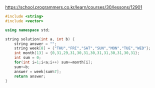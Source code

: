 https://school.programmers.co.kr/learn/courses/30/lessons/12901


```c++
#include <string>
#include <vector>

using namespace std;

string solution(int a, int b) {
    string answer = "";
    string week[8] = {"THU","FRI","SAT","SUN","MON","TUE","WED"};
    int month[13] = {0,31,29,31,30,31,30,31,31,30,31,30,31};
    int sum = 0;
    for(int i=1;i<a;i++) sum+=month[i];
    sum+=b;
    answer = week[sum%7];
    return answer;
}
```
